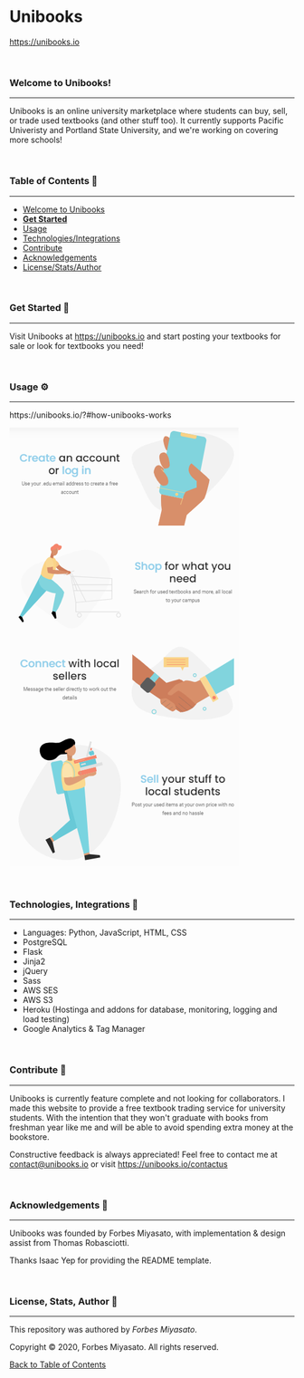 # Unibooks

https://unibooks.io

<br />

### Welcome to Unibooks!
<hr>

Unibooks is an online university marketplace where students can buy, sell, or trade used textbooks (and other stuff too). It currently supports Pacific Univeristy and Portland State University, and we're working on covering more schools!


<br />

### Table of Contents <g-emoji class="g-emoji" alias="book" fallback-src="https://github.githubassets.com/images/icons/emoji/unicode/1f4d6.png">📖</g-emoji>
<hr>

  - [Welcome to Unibooks](#welcome-to-unibooks)
  - [**Get Started**](#get-started-)
  - [Usage](#usage-)
  - [Technologies/Integrations](#technologies-integrations-)
  - [Contribute](#contribute-)
  - [Acknowledgements](#acknowledgements-)
  - [License/Stats/Author](#license-stats-author-)

<br />

### Get Started <g-emoji class="g-emoji" alias="rocket" fallback-src="https://github.githubassets.com/images/icons/emoji/unicode/1f680.png">🚀</g-emoji>
<hr>

Visit Unibooks at https://unibooks.io and start posting your textbooks for sale or look for textbooks you need!

<br />

### Usage <g-emoji class="g-emoji" alias="gear" fallback-src="https://github.githubassets.com/images/icons/emoji/unicode/2699.png">⚙</g-emoji>
<hr>
https://unibooks.io/?#how-unibooks-works


![Unibooks_Usage](unibooks_usage.png)

<br />

### Technologies, Integrations <g-emoji class="g-emoji" alias="toolbox" fallback-src="https://github.githubassets.com/images/icons/emoji/unicode/1f9f0.png">🧰</g-emoji>
<hr>

  - Languages: Python, JavaScript, HTML, CSS
  - PostgreSQL
  - Flask
  - Jinja2
  - jQuery
  - Sass
  - AWS SES
  - AWS S3
  - Heroku (Hostinga and addons for database, monitoring, logging and load testing)
  - Google Analytics & Tag Manager
  
<br />

### Contribute <g-emoji class="g-emoji" alias="handshake" fallback-src="https://github.githubassets.com/images/icons/emoji/unicode/1f91d.png">🤝</g-emoji>
<hr>

Unibooks is currently feature complete and not looking for collaborators. I made this website to provide a free textbook trading service for university students. With the intention that they won't graduate with books from freshman year like me and will be able to avoid spending extra money at the bookstore.

Constructive feedback is always appreciated! Feel free to contact me at contact@unibooks.io or visit https://unibooks.io/contactus

<br />

### Acknowledgements <g-emoji class="g-emoji" alias="blue_heart" fallback-src="https://github.githubassets.com/images/icons/emoji/unicode/1f499.png">💙</g-emoji>
<hr>

Unibooks was founded by Forbes Miyasato, with implementation & design assist from Thomas Robasciotti.

Thanks Isaac Yep for providing the README template.

<br />

### License, Stats, Author <g-emoji class="g-emoji" alias="scroll" fallback-src="https://github.githubassets.com/images/icons/emoji/unicode/1f4dc.png">📜</g-emoji>
<hr>
<!-- badge cluster -->

This repository was authored by *Forbes Miyasato*.

Copyright © 2020, Forbes Miyasato. All rights reserved.

[Back to Table of Contents](#table-of-contents-)

